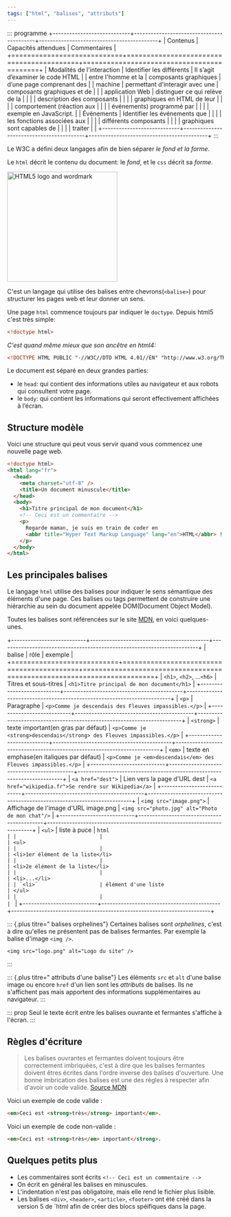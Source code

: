 ```yaml
---
tags: ["html", "balises", "attributs"]
---
```


::: programme
+----------------------------+------------------------------------------+-------------------------------------------+
|          Contenus          |           Capacités attendues            |               Commentaires                |
+============================+==========================================+===========================================+
| Modalités de l'interaction | Identifier les différents                | Il s’agit d’examiner le code HTML         |
| entre l'homme et la        | composants graphiques                    | d’une page comprenant des                 |
| machine                    | permettant d'interagir avec une          | composants graphiques et de               |
|                            | application Web                          | distinguer ce qui relève de la            |
|                            |                                          | description des composants                |
|                            |                                          | graphiques en HTML de leur                |
|                            |                                          | comportement (réaction aux                |
|                            |                                          | événements) programmé par                 |
|                            |                                          | exemple en JavaScript.                    |
| Événements                 | Identifier les événements que            |                                           |
|                            | les fonctions associées aux              |                                           |
|                            | différents composants                    |                                           |
|                            | graphiques sont capables de              |                                           |
|                            | traiter                                  |                                           |
+----------------------------+------------------------------------------+-------------------------------------------+
:::

Le W3C a défini deux langages afin de bien séparer *le fond et la forme*.

Le `html` décrit le contenu du document: le *fond*, et le `css` décrit sa *forme*.

<a title="W3C [CC-BY-3.0 (http://creativecommons.org/licenses/by/3.0)], via Wikimedia Commons" href="http://commons.wikimedia.org/wiki/File%3AHTML5_logo_and_wordmark.svg"><img class="right" width="256" alt="HTML5 logo and wordmark" src="//upload.wikimedia.org/wikipedia/commons/thumb/6/61/HTML5_logo_and_wordmark.svg/256px-HTML5_logo_and_wordmark.svg.png"/></a>

C'est un langage qui utilise des balises entre chevrons(`<balise>`) pour structurer les pages web
et leur donner un sens.

Une page `html` commence toujours par indiquer le `doctype`. Depuis html5 c'est très simple:

```html
<!doctype html>
```

_C'est quand même mieux que son ancêtre en html4:_

```html
<!DOCTYPE HTML PUBLIC "-//W3C//DTD HTML 4.01//EN" "http://www.w3.org/TR/html4/strict.dtd">
```

Le document est séparé en deux grandes parties:

- le `head`: qui contient des informations utiles au navigateur et aux robots qui consultent votre
  page.
- le `body`: qui contient les informations qui seront effectivement affichées à l’écran.

## Structure modèle

Voici une structure qui peut vous servir quand vous commencez une nouvelle page web.

```html
<!doctype html>
<html lang="fr">
  <head>
    <meta charset="utf-8" />
    <title>Un document minuscule</title>
  </head>
  <body>
    <h1>Titre principal de mon document</h1>
    <!-- Ceci est un commentaire -->
    <p>
      Regarde maman, je suis en train de coder en
      <abbr title="Hyper Text Markup Language" lang="en">HTML</abbr> !
    </p>
  </body>
</html>
```

## Les principales balises

Le langage `html` utilise des balises pour indiquer le sens sémantique des éléments d'une page. Ces
balises ou tags permettent de construire une hiérarchie au sein du document appelée DOM(Document
Object Model).

Toutes les balises sont référencées sur le site
[MDN](https://developer.mozilla.org/en-US/docs/Web/HTML/Element), en voici quelques-unes.


+---------------------------+-------------------------------------------+------------------------------------------------------------------------+
|          balise           |                   rôle                    |                                exemple                                 |
+===========================+===========================================+========================================================================+
| `<h1>`, `<h2>`, ...`<h6>` | Titres et sous-titres                     | `<h1>Titre principal de mon document</h1>`                             |
+---------------------------+-------------------------------------------+------------------------------------------------------------------------+
| `<p>`                     | Paragraphe                                | `<p>Comme je descendais des Fleuves impassibles.</p>`                  |
+---------------------------+-------------------------------------------+------------------------------------------------------------------------+
| `<strong>`                | texte important(en gras par défaut)       | `<p>Comme je <strong>descendais</strong> des Fleuves impassibles.</p>` |
+---------------------------+-------------------------------------------+------------------------------------------------------------------------+
| `<em>`                    | texte en emphase(en italiques par défaut) | `<p>Comme je <em>descendais</em> des Fleuves impassibles.</p>`         |
+---------------------------+-------------------------------------------+------------------------------------------------------------------------+
| `<a href="dest">`         | Lien vers la page d'URL dest              | `<a href="wikipedia.fr">Se rendre sur Wikipedia</a>`                   |
+---------------------------+-------------------------------------------+------------------------------------------------------------------------+
| `<img src="image.png">`   | Affichage de l'image d'URL image.png      | `<img src="photo.jpg" alt="Photo de mon chat"/>`                       |
+---------------------------+-------------------------------------------+------------------------------------------------------------------------+
| `<ul>`                    | liste à puce                              | ```html                                                                |
|                           |                                           | <ul>                                                                   |
|                           |                                           | <li>1er élément de la liste</li>                                       |
|                           |                                           | <li>2e élément de la liste</li>                                        |
|                           |                                           | <li>...</li>                                                           |
| `<li>`                    | élément d'une liste                       | </ul>                                                                  |
|                           |                                           | ```                                                                    |
+---------------------------+-------------------------------------------+------------------------------------------------------------------------+


::: {.plus titre=" balises orphelines"}
Certaines balises sont _orphelines_, c'est à dire qu'elles ne présentent pas de balises fermantes.
Par exemple la balise d'image `<img />`.
```
<img src="logo.png" alt="Logo du site" />
```
:::

::: {.plus titre=" attributs d'une balise"}
Les éléments `src` et `alt` d'une balise image ou encore `href` d'un lien sont les _attributs_ de balises.
Ils ne s'affichent pas mais apportent des informations supplémentaires au navigateur.
:::

::: prop
Seul le texte écrit entre les balises ouvrante et fermantes s'affiche à l'écran.
:::

## Règles d'écriture

> Les balises ouvrantes et fermantes doivent toujours être correctement imbriquées, c'est à dire
> que les balises fermantes doivent êtres écrites dans l'ordre inverse des balises d'ouverture. Une
> bonne imbrication des balises est une des règles à respecter afin d'avoir un code valide. [Source
> MDN](https://developer.mozilla.org/fr/docs/Web/Guide/HTML/Introduction#Les_balises)

Voici un exemple de code valide :

```html
<em>Ceci est <strong>très</strong> important</em>.
```

Voici un exemple de code non-valide :

```html
<em>Ceci est <strong>très</em> important</strong>.
```

## Quelques petits plus

- Les commentaires sont écrits `<!-- Ceci est un commentaire -->`
- On écrit en général les balises en minuscules.
- L'indentation n'est pas obligatoire, mais elle rend le fichier plus lisible.
- Les balises `<div>`, `<header>`, `<article>`, `<footer>` ont été créé dans la version 5 de `html
  afin de créer des blocs spéifiques dans la page.
